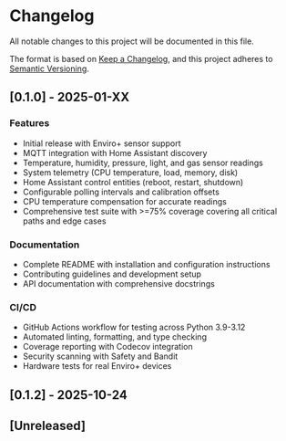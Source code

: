 # Changelog

All notable changes to this project will be documented in this file.

The format is based on [Keep a Changelog](https://keepachangelog.com/en/1.0.0/),
and this project adheres to [Semantic Versioning](https://semver.org/spec/v2.0.0.html).

## [0.1.0] - 2025-01-XX

### Features
- Initial release with Enviro+ sensor support
- MQTT integration with Home Assistant discovery
- Temperature, humidity, pressure, light, and gas sensor readings
- System telemetry (CPU temperature, load, memory, disk)
- Home Assistant control entities (reboot, restart, shutdown)
- Configurable polling intervals and calibration offsets
- CPU temperature compensation for accurate readings
- Comprehensive test suite with >=75% coverage covering all critical paths and edge cases

### Documentation
- Complete README with installation and configuration instructions
- Contributing guidelines and development setup
- API documentation with comprehensive docstrings

### CI/CD
- GitHub Actions workflow for testing across Python 3.9-3.12
- Automated linting, formatting, and type checking
- Coverage reporting with Codecov integration
- Security scanning with Safety and Bandit
- Hardware tests for real Enviro+ devices

## [0.1.2] - 2025-10-24

## [Unreleased]